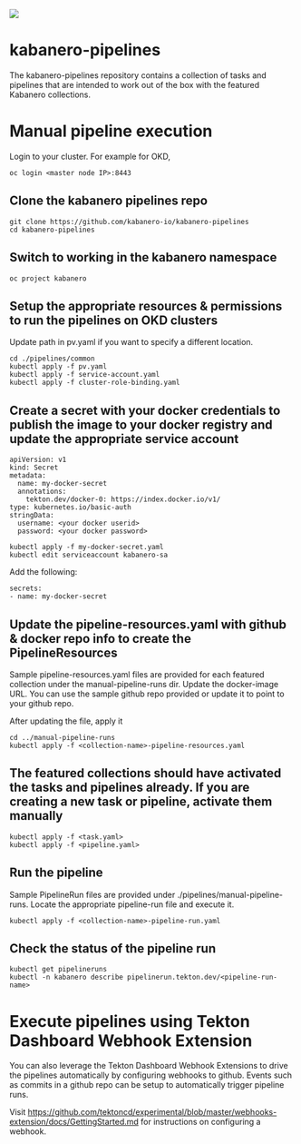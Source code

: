 ![](https://raw.githubusercontent.com/kabanero-io/kabanero-website/master/src/main/content/img/Kabanero_Logo_Hero.png)

# kabanero-pipelines
The kabanero-pipelines repository contains a collection of tasks and pipelines that are intended to work out of the box with the featured Kabanero collections.

# Manual pipeline execution

Login to your cluster.  For example for OKD,

```
oc login <master node IP>:8443
```

## Clone the kabanero pipelines repo

```
git clone https://github.com/kabanero-io/kabanero-pipelines
cd kabanero-pipelines
```

## Switch to working in the kabanero namespace
```
oc project kabanero
```

## Setup the appropriate resources & permissions to run the pipelines on OKD clusters

Update path in pv.yaml if you want to specify a different location.

```
cd ./pipelines/common
kubectl apply -f pv.yaml
kubectl apply -f service-account.yaml
kubectl apply -f cluster-role-binding.yaml
```

## Create a secret with your docker credentials to publish the image to your docker registry and update the appropriate service account

```
apiVersion: v1
kind: Secret
metadata:
  name: my-docker-secret
  annotations:
    tekton.dev/docker-0: https://index.docker.io/v1/ 
type: kubernetes.io/basic-auth
stringData:
  username: <your docker userid>
  password: <your docker password>
```
```
kubectl apply -f my-docker-secret.yaml
kubectl edit serviceaccount kabanero-sa
```
Add the following:
```
secrets:
- name: my-docker-secret
```

## Update the pipeline-resources.yaml with github & docker repo info to create the PipelineResources

Sample pipeline-resources.yaml files are provided for each featured collection under the manual-pipeline-runs dir.  Update the docker-image URL.  You can use the sample github repo provided or update it to point to your github repo.

After updating the file, apply it

```
cd ../manual-pipeline-runs
kubectl apply -f <collection-name>-pipeline-resources.yaml
```

## The featured collections should have activated the tasks and pipelines already.  If you are creating a new task or pipeline, activate them manually

```
kubectl apply -f <task.yaml>
kubectl apply -f <pipeline.yaml>
```

## Run the pipeline

Sample PipelineRun files are provided under ./pipelines/manual-pipeline-runs.  Locate the appropriate pipeline-run file and execute it.
```
kubectl apply -f <collection-name>-pipeline-run.yaml
```

## Check the status of the pipeline run

```
kubectl get pipelineruns
kubectl -n kabanero describe pipelinerun.tekton.dev/<pipeline-run-name> 
```

# Execute pipelines using Tekton Dashboard Webhook Extension

You can also leverage the Tekton Dashboard Webhook Extensions to drive the pipelines automatically by configuring webhooks to github.  Events such as commits in a github repo can be setup to automatically trigger pipeline runs.

Visit https://github.com/tektoncd/experimental/blob/master/webhooks-extension/docs/GettingStarted.md for instructions on configuring a webhook.
